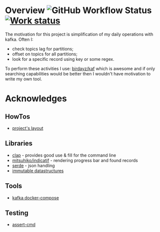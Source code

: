 # Overview ![GitHub Workflow Status](https://img.shields.io/github/workflow/status/venth/kaf/Build) [![Work status](https://img.shields.io/badge/status-under%20construction-orange)](https://img.shields.io/badge/status-under%20construction-orange)
The motivation for this project is simplification of my daily operations with kafka.
Often I: 
- check topics lag for partitions;
- offset on topics for all partitions;
- look for a specific record using key or some regex.

To perform these activities I use: [birdayz/kaf](https://github.com/birdayz/kaf) which is awesome and 
if only searching capabilities would be better then I wouldn't have motivation to
write my own tool.

# Acknowledges
## HowTos
- [project's layout](https://doc.rust-lang.org/cargo/guide/project-layout.html)
## Libraries
- [clap](https://github.com/clap-rs/clap) - provides good use & fill for the command line
- [mitsuhiko/indicatif](https://github.com/mitsuhiko/indicatif) - rendering progress bar and found records
- [serde](https://github.com/serde-rs/serde) - json handling
- [immutable datastructures](https://github.com/bodil/im-rs) 
## Tools
- [kafka docker-compose](https://github.com/wurstmeister/kafka-docker)
## Testing
- [assert-cmd](https://github.com/assert-rs/assert_cmd)
